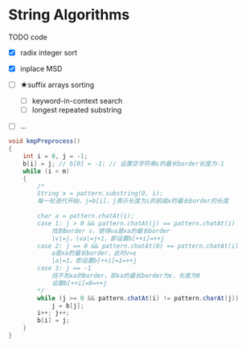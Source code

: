 # String Algorithms



TODO code

* [x] radix integer sort
* [x] inplace MSD
* [ ] ★suffix arrays sorting
  * [ ] keyword-in-context search
  * [ ] longest repeated substring
* [ ] ...



```java
void kmpPreprocess()
{
    int i = 0, j = -1;
    b[i] = j; // b[0] = -1; // 设置空字符串ε的最长border长度为-1
    while (i < m)
    {
        /*
        String x = pattern.substring(0, i);
        每一轮迭代开始，j=b[i]，j表示长度为i的前缀x的最长border的长度
        
        char a = pattern.chatAt(i);
        case 1: j > 0 && pattern.chatAt(j) == pattern.chatAt(i)
        	找到border v，使得va是xa的最长border
        	|v|=j，|va|=j+1，即设置b[++i]=++j
        case 2: j == 0 && pattern.chatAt(0) == pattern.chatAt(i)
        	a是xa的最长border，此时v=ε
        	|a|=1，即设置b[++i]=1=++j
        case 3: j == -1
        	找不到xa的border，即xa的最长border为ε，长度为0
        	设置b[++i]=0=++j
        */
        while (j >= 0 && pattern.chatAt(i) != pattern.charAt(j)) 
            j = b[j];
        i++; j++;
        b[i] = j;
    }
}
```



